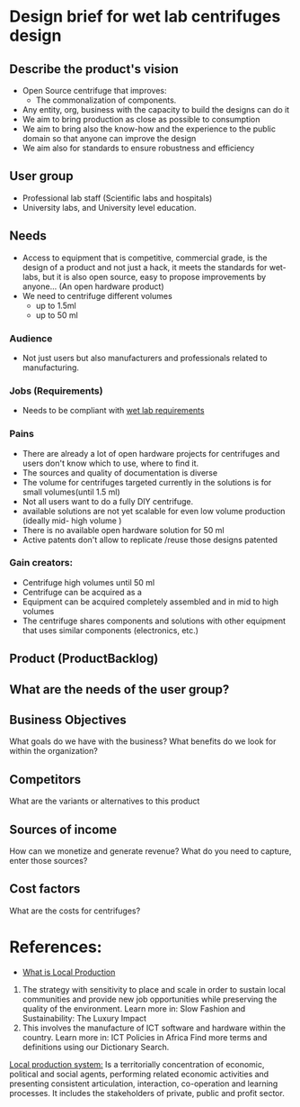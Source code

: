 # Design brief for wet lab centrifuges design

## Describe the product's vision
- Open Source centrifuge that improves:
  - The commonalization of components.
- Any entity, org, business with the capacity to build the designs can do it
- We aim to bring production as close as possible to consumption
- We aim to bring also the know-how and the experience to the public domain so that anyone can improve the design
- We aim also for standards to ensure robustness and efficiency

## User group
- Professional lab staff (Scientific labs and hospitals)
- University labs, and University level education.

## Needs
- Access to equipment that is competitive, commercial grade, is the design of a product and not just a hack, it meets the standards for wet-labs, but it is also open source, easy to propose improvements by anyone...
(An open hardware product)
- We need to centrifuge different volumes
  - up to 1.5ml
  - up to 50 ml

### Audience
- Not just users but also manufacturers and professionals related to manufacturing.

### Jobs (Requirements)
- Needs to be compliant with [wet lab requirements](https://en.wikipedia.org/wiki/Wet_lab)

### Pains
- There are already a lot of open hardware projects for centrifuges and users don't know which to use, where to find it.
- The sources and quality of documentation is diverse
- The volume for centrifuges targeted currently in the solutions is for small volumes(until 1.5 ml)
- Not all users want to do a fully DIY centrifuge.
- available solutions are not yet scalable for even low volume production (ideally mid- high volume )
- There is no available open hardware solution for 50 ml
- Active patents don't allow to replicate /reuse those designs patented

### Gain creators:
- Centrifuge high volumes until 50 ml
- Centrifuge can be acquired as a
- Equipment can be acquired completely assembled and in mid to high volumes
- The centrifuge shares components and solutions with other equipment that uses similar components (electronics, etc.)

## Product (ProductBacklog)
What are the needs of the user group?
-


## Business Objectives
What goals do we have with the business?
What benefits do we look for within the organization?

## Competitors
What are the variants or alternatives to this product

## Sources of income
How can we monetize and generate revenue?
What do you need to capture, enter those sources?

## Cost factors
What are the costs for centrifuges?


# References:
- [What is Local Production](https://www.igi-global.com/dictionary/local-production/17360)
1. The strategy with sensitivity to place and scale in order to sustain local communities and provide new job opportunities while preserving the quality of the environment. Learn more in: Slow Fashion and Sustainability: The Luxury Impact
2. This involves the manufacture of ICT software and hardware within the country. Learn more in: ICT Policies in Africa
Find more terms and definitions using our Dictionary Search.

[Local production system:](https://www.igi-global.com/chapter/how-do-entrepreneurial-ecosystems-influence-growth-and-development/141416)
Is a territorially concentration of economic, political and social agents, performing related economic activities and presenting consistent articulation, interaction, co-operation and learning processes. It includes the stakeholders of private, public and profit sector.
